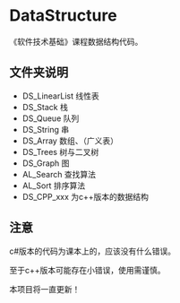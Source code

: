 DataStructure
=============

《软件技术基础》课程数据结构代码。

文件夹说明
-------------

* DS_LinearList 线性表
* DS_Stack 栈
* DS_Queue 队列
* DS_String 串
* DS_Array 数组、（广义表）
* DS_Trees 树与二叉树
* DS_Graph 图
* AL_Search 查找算法
* AL_Sort 排序算法
* DS_CPP_xxx 为c++版本的数据结构

注意
----

c#版本的代码为课本上的，应该没有什么错误。

至于c++版本可能存在小错误，使用需谨慎。


本项目将一直更新！
